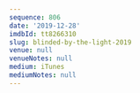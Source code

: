 ```yaml
---
sequence: 806
date: '2019-12-28'
imdbId: tt8266310
slug: blinded-by-the-light-2019
venue: null
venueNotes: null
medium: iTunes
mediumNotes: null
---
```



